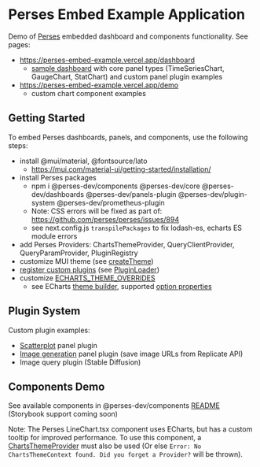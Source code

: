 # Perses Embed Example Application

Demo of [Perses](https://github.com/perses/perses) embedded dashboard and components functionality. See pages:

- https://perses-embed-example.vercel.app/dashboard
  - [sample dashboard](https://github.com/sjcobb/perses-embed-example/blob/custom-panel-plugin-scatter-init/data/dashboard-sample.ts) with core panel types (TimeSeriesChart, GaugeChart, StatChart) and custom panel plugin examples
- https://perses-embed-example.vercel.app/demo
  - custom chart component examples

## Getting Started

To embed Perses dashboards, panels, and components, use the following steps:

- install @mui/material, @fontsource/lato
  - https://mui.com/material-ui/getting-started/installation/
- install Perses packages
  - npm i @perses-dev/components @perses-dev/core @perses-dev/dashboards @perses-dev/panels-plugin @perses-dev/plugin-system @perses-dev/prometheus-plugin
  - Note: CSS errors will be fixed as part of: https://github.com/perses/perses/issues/894
  - see next.config.js `transpilePackages` to fix lodash-es, echarts ES module errors
- add Perses Providers: ChartsThemeProvider, QueryClientProvider, QueryParamProvider, PluginRegistry
- customize MUI theme (see [createTheme](https://github.com/sjcobb/perses-embed-example/blob/main/pages/_app.tsx))
- [register custom plugins](https://github.com/sjcobb/perses-embed-example/blob/main/components/dashboards/plugins/plugin.json) (see [PluginLoader](https://github.com/sjcobb/perses-embed-example/blob/main/components/dashboards/PersesPluginRegistry.tsx))
- customize [ECHARTS_THEME_OVERRIDES](https://github.com/sjcobb/perses-embed-example/blob/main/components/dashboards/PersesDashboardProviders.tsx)
  - see ECharts [theme builder](https://echarts.apache.org/en/theme-builder.html), supported [option properties](https://echarts.apache.org/en/option.html#series-line.type)

## Plugin System

Custom plugin examples:

- [Scatterplot](https://github.com/sjcobb/perses-embed-example/tree/main/components/dashboards/plugins/scatterplot) panel plugin
- [Image generation](https://github.com/sjcobb/perses-embed-example/tree/main/components/dashboards/plugins/generate-image-canvas) panel plugin (save image URLs from Replicate API)
- Image query plugin (Stable Diffusion)

## Components Demo

See available components in @perses-dev/components [README](https://github.com/perses/perses/blob/main/ui/components/README.md) (Storybook support coming soon)

Note: The Perses LineChart.tsx component uses ECharts, but has a custom tooltip for improved performance. To use this component, a [ChartsThemeProvider](https://github.com/sjcobb/perses-embed-example/blob/main/pages/demo.tsx) must also be used (Or else `Error: No ChartsThemeContext found. Did you forget a Provider?` will be thrown).
